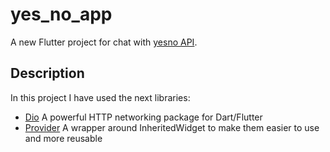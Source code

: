 # yes_no_app

A new Flutter project for chat with [yesno API](https://yesno.wtf).

## Description

In this project I have used the next libraries:
- [Dio](https://pub.dev/packages/dio) A powerful HTTP networking package for Dart/Flutter
- [Provider](https://pub.dev/packages/provider) A wrapper around InheritedWidget to make them easier to use and more reusable

